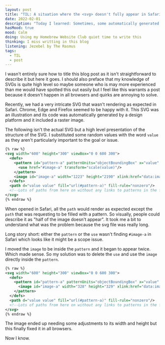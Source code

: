 ```yaml
---
layout: post
title: "TIL: A situation where the <svg> doesn't fully appear in Safari."
date: 2022-02-01
description: "Today I learned: Sometimes, some automatically generated svgs don't behave as expected in Safari"
hasMood: true
mood: Calm
doing: Using my Homebrew Website Club quiet time to write this
thinking: I miss writting in this blog
listening: Jezebel by The Rasmus
tags: 
  - TIL
  - post
---
```


<p>I wasn't entirely sure how to title this blog post as it isn't straightforward to describe it but here it goes. I should also preface that my knowledge of SVGs is quite high level so maybe someone who is may more experienced than me would have spotted this out easily but I feel like this warrants a post because it doesn't happen in all browsers and quirks are annoying to solve.</p>

<p>Recently, we had a very intricate SVG that wasn't rendering as expected in Safari. Chrome, Edge and Firefox seemed to be happy with it. This SVG was an illustration and its code was automatically generated by a design platform and it included a raster image.</p>

<p>The following isn't the actual SVG but a high level presentation of the structure of the SVG. I substituted some random values with the word <code>value</code> as they aren't particularly important to the goal or issue.</p>

``` svg
{% raw %}
<svg width="600" height="300" viewBox="0 0 600 300">
  <defs>
    <pattern id="pattern-a" patternUnits="objectBoundingBox" x="value" width="100%" height="100%">
      <use href="#image-a" transform="scale(value)"/>
    </pattern>
    <image id="image-a" width="1223" height="2190" xlink:href="data:image/png;base64,VALUE">
  </defs>
  <path d="value value" fill="url(#pattern-a)" fill-rule="nonzero"/> 
  <!--Lots of paths from here on without any links to patterns in the fill attribute-->
</svg>
{% endraw %}
```

<p>When opened in Safari, all the <code>path</code> would render as expected except the <code>path</code> that was requesting to be filled with a pattern. So visually, people could describe it as "half of the image doesn't appear". It took me a bit to understand what was the problem because the svg file was really long.</p>

<p>Long story short: either the <code>pattern</code> or the <code>use</code> wasn't finding <code>#image-a</code> in Safari which looks like it might be a scope issue. 

I moved the <code>image</code> to be inside the <code>pattern</code> and it began to appear twice. Which made sense. So my solution was to delete the <code>use</code> and use the <code>image</code> directly inside the <code>pattern</code>.

``` svg
{% raw %}
<svg width="600" height="300" viewBox="0 0 600 300">
  <defs>
    <pattern id="pattern-a" patternUnits="objectBoundingBox" x="value" width="100%" height="100%">
      <image id="image-a" width="328" height="329" xlink:href="data:image/png;base64,VALUE">
    </pattern>
  </defs>
  <path d="value value" fill="url(#pattern-a)" fill-rule="nonzero"/> 
  <!--Lots of paths from here on without any links to patterns in the fill attribute-->
</svg>
{% endraw %}
```

<p>The image ended up needing some adjustments to its width and height but this finally fixed it in all browsers.</p> 

<p>Now I know.</p>




